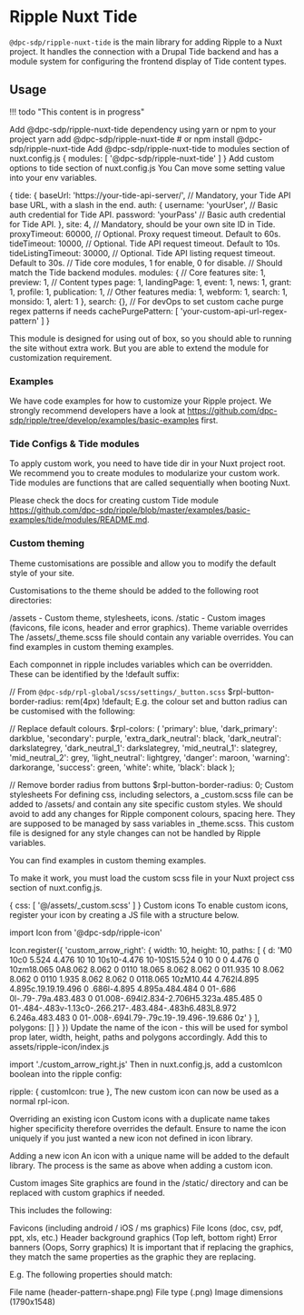 # Ripple Nuxt Tide 

`@dpc-sdp/ripple-nuxt-tide` is the main library for adding Ripple to a Nuxt project. It handles the connection with a Drupal Tide backend and has a module system for configuring the frontend display of Tide content types.

## Usage

!!! todo "This content is in progress"


Add @dpc-sdp/ripple-nuxt-tide dependency using yarn or npm to your project
yarn add @dpc-sdp/ripple-nuxt-tide # or npm install @dpc-sdp/ripple-nuxt-tide
Add @dpc-sdp/ripple-nuxt-tide to modules section of nuxt.config.js
{
  modules: [
    '@dpc-sdp/ripple-nuxt-tide'
  ]
}
Add custom options to tide section of nuxt.config.js
You Can move some setting value into your env variables.

{
  tide: {
    baseUrl: 'https://your-tide-api-server/', // Mandatory, your Tide API base URL, with a slash in the end.
    auth: {
      username: 'yourUser', // Basic auth credential for Tide API.
      password: 'yourPass' // Basic auth credential for Tide API.
    },
    site: 4, // Mandatory, should be your own site ID in Tide.
    proxyTimeout: 60000, // Optional. Proxy request timeout. Default to 60s.
    tideTimeout: 10000, // Optional. Tide API request timeout. Default to 10s.
    tideListingTimeout: 30000, // Optional. Tide API listing request timeout. Default to 30s.
    // Tide core modules, 1 for enable, 0 for disable.
    // Should match the Tide backend modules.
    modules: {
      // Core features
      site: 1,
      preview: 1,
      // Content types
      page: 1,
      landingPage: 1,
      event: 1,
      news: 1,
      grant: 1,
      profile: 1,
      publication: 1,
      // Other features
      media: 1,
      webform: 1,
      search: 1,
      monsido: 1,
      alert: 1
    },
    search: {},
    // For devOps to set custom cache purge regex patterns if needs
    cachePurgePattern: [
      'your-custom-api-url-regex-pattern'
    ]
}

This module is designed for using out of box, so you should able to running the site without extra work. But you are able to extend the module for customization requirement.

### Examples
We have code examples for how to customize your Ripple project. We strongly recommend developers have a look at https://github.com/dpc-sdp/ripple/tree/develop/examples/basic-examples first.

### Tide Configs & Tide modules

To apply custom work, you need to have tide dir in your Nuxt project root. We recommend you to create modules to modularize your custom work. Tide modules are functions that are called sequentially when booting Nuxt.

Please check the docs for creating custom Tide module https://github.com/dpc-sdp/ripple/blob/master/examples/basic-examples/tide/modules/README.md.

### Custom theming
Theme customisations are possible and allow you to modify the default style of your site.

Customisations to the theme should be added to the following root directories:

/assets - Custom theme, stylesheets, icons.
/static - Custom images (favicons, file icons, header and error graphics).
Theme variable overrides
The /assets/_theme.scss file should contain any variable overrides. You can find examples in custom theming examples.

Each componnet in ripple includes variables which can be overridden. These can be identified by the !default suffix:

// From `@dpc-sdp/rpl-global/scss/settings/_button.scss`
$rpl-button-border-radius: rem(4px) !default;
E.g. the colour set and button radius can be customised with the following:

// Replace default colours.
$rpl-colors: (
  'primary': blue,
  'dark_primary': darkblue,
  'secondary': purple,
  'extra_dark_neutral': black,
  'dark_neutral': darkslategrey,
  'dark_neutral_1': darkslategrey,
  'mid_neutral_1': slategrey,
  'mid_neutral_2': grey,
  'light_neutral': lightgrey,
  'danger': maroon,
  'warning': darkorange,
  'success': green,
  'white': white,
  'black': black
);

// Remove border radius from buttons
$rpl-button-border-radius: 0;
Custom stylesheets
For defining css, including selectors, a _custom.scss file can be added to /assets/ and contain any site specific custom styles. We should avoid to add any changes for Ripple component colours, spacing here. They are supposed to be managed by sass variables in _theme.scss. This custom file is designed for any style changes can not be handled by Ripple variables.

You can find examples in custom theming examples.

To make it work, you must load the custom scss file in your Nuxt project css section of nuxt.config.js.

{
  css: [
    '@/assets/_custom.scss'
  ]
}
Custom icons
To enable custom icons, register your icon by creating a JS file with a structure below.

import Icon from '@dpc-sdp/ripple-icon'

Icon.register({
  'custom_arrow_right': {
    width: 10,
    height: 10,
    paths: [
      {
        d: 'M0 10c0 5.524 4.476 10 10 10s10-4.476 10-10S15.524 0 10 0 0 4.476 0 10zm18.065 0A8.062 8.062 0 0110 18.065 8.062 8.062 0 011.935 10 8.062 8.062 0 0110 1.935 8.062 8.062 0 0118.065 10zM10.44 4.762l4.895 4.895c.19.19.19.496 0 .686l-4.895 4.895a.484.484 0 01-.686 0l-.79-.79a.483.483 0 01.008-.694l2.834-2.706H5.323a.485.485 0 01-.484-.483v-1.13c0-.266.217-.483.484-.483h6.483L8.972 6.246a.483.483 0 01-.008-.694l.79-.79c.19-.19.496-.19.686 0z'
      }
    ],
    polygons: []
  }
})
Update the name of the icon - this will be used for symbol prop later, width, height, paths and polygons accordingly. Add this to assets/ripple-icon/index.js

import './custom_arrow_right.js'
Then in nuxt.config.js, add a customIcon boolean into the ripple config:

ripple: {
  customIcon: true
},
The new custom icon can now be used as a normal rpl-icon.

<rpl-icon symbol="custom_arrow_right" color="primary" size="m" />
Overriding an existing icon
Custom icons with a duplicate name takes higher specificity therefore overrides the default. Ensure to name the icon uniquely if you just wanted a new icon not defined in icon library.

Adding a new icon
An icon with a unique name will be added to the default library. The process is the same as above when adding a custom icon.

Custom images
Site graphics are found in the /static/ directory and can be replaced with custom graphics if needed.

This includes the following:

Favicons (including android / iOS / ms graphics)
File Icons (doc, csv, pdf, ppt, xls, etc.)
Header background graphics (Top left, bottom right)
Error banners (Oops, Sorry graphics)
It is important that if replacing the graphics, they match the same properties as the graphic they are replacing.

E.g. The following properties should match:

File name (header-pattern-shape.png)
File type (.png)
Image dimensions (1790x1548)